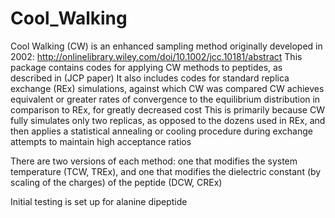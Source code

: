 # Cool_Walking

Cool Walking (CW) is an enhanced sampling method originally developed in 2002: http://onlinelibrary.wiley.com/doi/10.1002/jcc.10181/abstract
This package contains codes for applying CW methods to peptides, as described in (JCP paper)
It also includes codes for standard replica exchange (REx) simulations, against which CW was compared
CW achieves equivalent or greater rates of convergence to the equilibrium distribution in comparison to REx, for greatly decreased cost
This is primarily because CW fully simulates only two replicas, as opposed to the dozens used in REx, and then applies a statistical annealing or cooling procedure during exchange attempts to maintain high acceptance ratios

There are two versions of each method: one that modifies the system temperature (TCW, TREx), and one that modifies the dielectric constant (by scaling of the charges) of the peptide (DCW, CREx)

Initial testing is set up for alanine dipeptide
